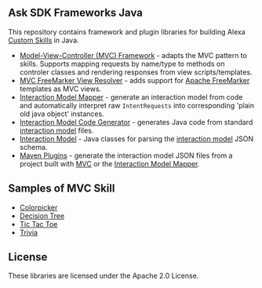 ## Ask SDK Frameworks Java

This repository contains framework and plugin libraries for building Alexa [Custom Skills](https://developer.amazon.com/docs/custom-skills/understanding-custom-skills.html) in Java.

* [Model-View-Controller (MVC) Framework](https://github.com/alexa-labs/ask-sdk-frameworks-java/tree/master/ask-sdk-mvc) - adapts the MVC pattern to skills. Supports mapping requests by name/type to methods on controler classes and rendering responses from view scripts/templates.
* [MVC FreeMarker View Resolver](https://github.com/alexa-labs/ask-sdk-frameworks-java/tree/master/ask-sdk-mvc-freemarker) - adds support for [Apache FreeMarker](https://freemarker.apache.org/) templates as MVC views.
* [Interaction Model Mapper](https://github.com/alexa-labs/ask-sdk-frameworks-java/tree/master/ask-sdk-interaction-model-mapper) - generate an interaction model from code and automatically interpret raw `IntentRequests` into corresponding 'plain old java object' instances.
* [Interaction Model Code Generator](https://github.com/alexa-labs/ask-sdk-frameworks-java/tree/master/ask-sdk-interaction-model-codegen) - generates Java code from standard [interaction model](https://developer.amazon.com/docs/smapi/interaction-model-schema.html) files.
* [Interaction Model](https://github.com/alexa-labs/ask-sdk-frameworks-java/tree/master/ask-sdk-interaction-model) - Java classes for parsing the [interaction model](https://developer.amazon.com/docs/smapi/interaction-model-schema.html) JSON schema.
* [Maven Plugins](https://github.com/alexa-labs/ask-sdk-frameworks-java/tree/master/ask-sdk-maven-plugins) - generate the interaction model JSON files from a project built with [MVC](https://github.com/alexa-labs/ask-sdk-frameworks-java/tree/master/ask-sdk-mvc) or the [Interaction Model Mapper](https://github.com/alexa-labs/ask-sdk-frameworks-java/tree/master/ask-sdk-interaction-model-mapper).

## Samples of MVC Skill

* [Colorpicker](https://github.com/alexa-labs/ask-sdk-frameworks-java/tree/master/samples/colorpicker)
* [Decision Tree](https://github.com/alexa-labs/ask-sdk-frameworks-java/tree/master/samples/decisiontree)
* [Tic Tac Toe](https://github.com/alexa-labs/ask-sdk-frameworks-java/tree/master/samples/tictactoe)
* [Trivia](https://github.com/alexa-labs/ask-sdk-frameworks-java/tree/master/samples/trivia)

## License

These libraries are licensed under the Apache 2.0 License.
